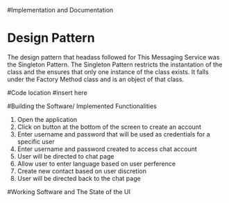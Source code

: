 #Implementation and Documentation

# Design Pattern 
The design pattern that headass followed for This Messaging Service was the Singleton Pattern.
The Singleton Pattern restricts the instantation of the class and the ensures that only one instance of the class exists. It falls under the Factory Method class and is an object of that class. 

#Code location
#insert here

#Building the Software/ Implemented Functionalities 
1. Open the application
2. Click on button at the bottom of the screen to create an account
3. Enter username and password that will be used as credentials for a specific user 
4. Enter username and password created to access chat account 
5. User will be directed to chat page
6. Allow user to enter language based on user perference  
6. Create new contact based on user discretion 
7. User will be directed back to the chat page 

#Working Software and The State of the UI 
 

